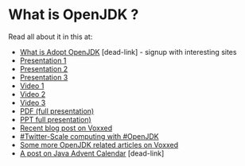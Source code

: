 # What is OpenJDK ?

Read all about it in this at:  
* [What is Adopt OpenJDK](https://java.net/projects/adoptopenjdk/pages/AdoptOpenJDK#Getting_Started) [dead-link] - signup with interesting sites
* [Presentation 1](http://bit.ly/1lZtesx)
* [Presentation 2](http://www.slideshare.net/neomatrix369/how-is-java-jvm-built-adopt-openjdk-is-your-answer)
* [Presentation 3](http://www.slideshare.net/neomatrix369/how-is-jdkjvm-built-back-then-and-now)
* [Video 1](http://www.youtube.com/watch?v=Cvyo0rfSQsw)
* [Video 2](https://t.co/NrbrvWZaKO)
* [Video 3](https://t.co/UJf5tqdNsd)
* [PDF (full presentation)](http://bit.ly/16QUelB)
* [PPT full presentation)](http://bit.ly/1aXtErZ)
* [Recent blog post on Voxxed](https://www.voxxed.com/blog/2015/01/java-jvm-built-adopt-openjdk-answer/)
* [#Twitter-Scale computing with #OpenJDK](https://t.co/f4GDsfBADv)
* [Some more OpenJDK related articles on Voxxed](https://www.voxxed.com/?s=openjdk)
* [A post on Java Advent Calendar](http://www.javaadvent.com/2014/12/the-java-ecosystem-my-top-5-highlights.html) [dead-link]
